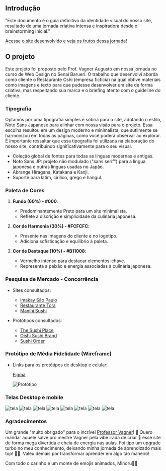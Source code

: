 ## Introdução

"Este documento é o guia definitivo da identidade visual do nosso site, resultado de uma jornada criativa intensa e inspiradora desde o brainstorming inicial."

[Acesse o site desenvolvido e veja os frutos dessa jornada!](https://minoru-yamanaka.github.io/projeto_oishi.io/)

## O projeto

Este projeto foi proposto pelo Prof. Vagner Augusto em nossa jornada no curso de Web Design no Senai Barueri. O trabalho que desenvolvi aborda como cliente o Restaurante Oshi (empresa fictícia) na qual obtive materiais como imagens e texto para que pudesse desenvolver um site de forma criativa, mas respeitando sua marca e o briefing atento com o guideline do cliente.

### Tipografia

 Optamos por uma tipografia simples e sóbria para o site, adotando o estilo, Noto Sans Japanese para alinhar com nossa visão para o projeto. Essa escolha resultou em um design moderno e minimalista, que sutilmente se harmonizou em todas as páginas, como você poderá observar ao explorar. É importante ressaltar que essa tipografia foi utilizada na elaboração do nosso site, contribuindo significativamente para o seu visual. 

- Coleção global de fontes para todas as línguas modernas e antigas.
- Noto Sans JP: projeto não modulado ("sans serif") para a língua japonesa e outras línguas usadas no Japão.
- Abrange Hiragana, Katakana e Kanji.
- Suporte para latim, cirílico, grego e hangul.

### Paleta de Cores

1. **Fundo (60%) - #000**:
   - Predominantemente Preto para um site minimalista.
   - Reflete a discrição e simplicidade da culinária japonesa.

2. **Cor de Harmonia (30%) - #FCFCFC**:
   - Presente nas imagens do cliente e no logotipo.
   - Adiciona sofisticação e equilíbrio à paleta.

3. **Cor de Destaque (10%) - #B11008**:
   - Vermelho intenso para destacar elementos-chave.
   - Representa a paixão e energia associadas à culinária japonesa.

### Pesquisa de Mercado - Concorrência

- Sites consultados:

	- [Imakay São Paulo](https://imakaysaopaulo.com)
	- [Restaurante Tora](http://restaurantetora.com.br)
	- [Manihi Sushi](https://www.manihisushi.com.br)

- Protótipos consultados:

	- [The Sushi Place](https://www.figma.com/community/file/995298040523863309/the-sushi-place)
	- [Oishi Sushi Brand](https://www.figma.com/community/file/988250181037245742/oishi-sushi-brand)
	- [Sushi Order](https://www.figma.com/community/file/1258402836124603298/sushi-order)

### Protótipo de Média Fidelidade (Wireframe)
- Links para os protótipos de desktop e celular:

	[Figma](https://www.figma.com/file/mFnjER3fXHxdXCzv10HZ53/Oishi?type=design&node-id=0%3A1&mode=design&t=NKQA7PE37feqCPFD-1)

	![Protótipo](/src/images/prototipo.png)

### Telas Desktop e mobile 

![tela](/src/images/desktop/home1.jpg)
![tela](/src/images/desktop/home2.jpg)
![tela](/src/images/desktop/menu3.jpg)
![tela](/src/images/desktop/ambiente1.jpg)
![tela](/src/images/desktop/cardapio1.jpg)
![tela](/src/images/desktop/localizacao1.jpg)
![tela](/src/images/desktop/reserva1.jpg)
![tela](/src/images/desktop/sobre1.jpg)


### Agradecimentos 
Um grande "muito obrigado" para o incrível [Professor Vagner](https://github.com/designado)! 🌟
Quero mandar aquele salve pro mestre Vagner pela vibe irada de criar 📱 esse site de forma mega divertida e cheia de energia nas aulas. Foi tipo um upgrade turbo no meu conhecimento, deixando minha jornada de aprendizado mais top! 🙏🚀. Valeu demais por transformar aprender em algo tão maneiro!

Com todo o carinho e um monte de emojis animados, Minoru🚀🔮


	
